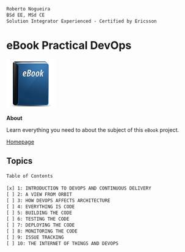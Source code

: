 ```
Roberto Nogueira  
BSd EE, MSd CE
Solution Integrator Experienced - Certified by Ericsson
```
# eBook Practical DevOps

![ebook image](images/ebook.png)

**About**

Learn everything you need to about the subject of this `eBook` project.

[Homepage](https://www.packtpub.com/networking-and-servers/practical-devops)

## Topics
```
Table of Contents

[x] 1: INTRODUCTION TO DEVOPS AND CONTINUOUS DELIVERY
[ ] 2: A VIEW FROM ORBIT
[ ] 3: HOW DEVOPS AFFECTS ARCHITECTURE
[ ] 4: EVERYTHING IS CODE
[ ] 5: BUILDING THE CODE
[ ] 6: TESTING THE CODE
[ ] 7: DEPLOYING THE CODE
[ ] 8: MONITORING THE CODE
[ ] 9: ISSUE TRACKING
[ ] 10: THE INTERNET OF THINGS AND DEVOPS
```
